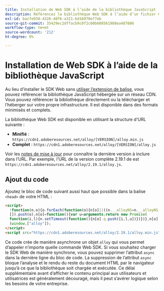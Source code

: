 ```yaml
---
title: Installation de Web SDK à l’aide de la bibliothèque JavaScript
description: Référencez la bibliothèque Web SDK à l’aide d’un fichier CDN autonome.
exl-id: bacfe938-4326-48f6-a321-bd16970e77eb
source-git-commit: 35429ec2dffacb9c0f2c60b608561988ea487606
workflow-type: tm+mt
source-wordcount: '212'
ht-degree: 0%

---
```


# Installation de Web SDK à l’aide de la bibliothèque JavaScript

Au lieu d’installer le SDK Web sans [utiliser l’extension de balise](extension.md), vous pouvez référencer la bibliothèque JavaScript hébergée sur un réseau CDN. Vous pouvez référencer la bibliothèque directement ou la télécharger et l’héberger sur votre propre infrastructure. Il est disponible dans des formats minimisés et complets.

La bibliothèque Web SDK est disponible en utilisant la structure d&#39;URL suivante :

* **Minifié** : `https://cdn1.adoberesources.net/alloy/[VERSION]/alloy.min.js`
* **Complet** : `https://cdn1.adoberesources.net/alloy/[VERSION]/alloy.js`

Voir les [notes de mise à jour](../release-notes.md) pour connaître la dernière version à inclure dans l’URL. Par exemple, l’URL de la version complète 2.19.1 de est `https://cdn1.adoberesources.net/alloy/2.19.1/alloy.js`.

## Ajout du code

Ajoutez le bloc de code suivant aussi haut que possible dans la balise `<head>` de votre HTML :

```html
<script>
  !function(n,o){o.forEach(function(o){n[o]||((n.__alloyNS=n.__alloyNS||
  []).push(o),n[o]=function(){var u=arguments;return new Promise(
  function(i,l){n.setTimeout(function(){n[o].q.push([i,l,u])})})},n[o].q=[])})}
  (window,["alloy"]);
</script>
<script src="https://cdn1.adoberesources.net/alloy/2.19.1/alloy.min.js" async></script>
```

Ce code crée de manière asynchrone un objet `alloy` qui vous permet d’appeler n’importe quelle commande Web SDK. Si vous souhaitez charger le SDK Web de manière synchrone, vous pouvez supprimer l’attribut `async` dans la dernière ligne du bloc de code. La suppression de l’attribut `async` bloque l’analyse et le rendu du reste du document HTML par le navigateur jusqu’à ce que la bibliothèque soit chargée et exécutée. Ce délai supplémentaire avant d’afficher le contenu principal aux utilisateurs et utilisatrices est généralement découragé, mais il peut s’avérer logique selon les besoins de votre entreprise.
